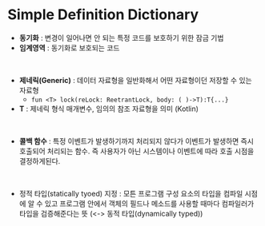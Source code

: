 # Simple Definition Dictionary

- **동기화** : 변경이 일어나면 안 되는 특정 코드를 보호하기 위한 잠금 기법
- **임계영역** : 동기화로 보호되는 코드

<br/>

- **제네릭(Generic)** : 데이터 자료형을 일반화해서 어떤 자료형이던 저장할 수 있는 자료형
  - `fun <T> lock(reLock: ReetrantLock, body: ( )->T):T{...}`
- **T** : 제네릭 형식 매개변수, 임의의 참조 자료형을 의미 (Kotlin)

<br/>

- **콜백 함수** : 특정 이벤트가 발생하기까지 처리되지 않다가 이벤트가 발생하면 즉시 호출되어 처리되는 함수. 즉 사용자가 아닌 시스템이나 이벤트에 따라 호출 시점을 결정하게된다.

<br/>

- 정적 타입(statically tyoed) 지정 : 모튼 프로그램 구성 요소의 타입을 컴파일 시점에 알 수 있고 프로그램 안에서 객체의 필드나 메소드를 사용할 때마다 컴파일러가 타입을 검증해준다는 뜻 (<-> 동적 타입(dynamically typed))